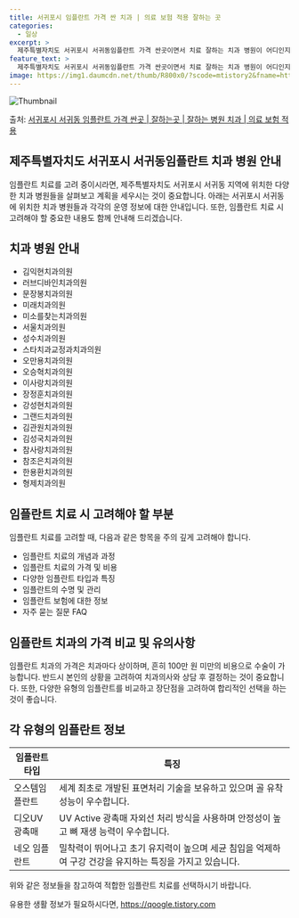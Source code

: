 ```yaml
---
title: 서귀포시 임플란트 가격 싼 치과 | 의료 보험 적용 잘하는 곳
categories:
  - 일상
excerpt: >
  제주특별자치도 서귀포시 서귀동임플란트 가격 싼곳이면서 치료 잘하는 치과 병원이 어디인지 알아보도록 하겠습니다. 제주특별자치도 서귀포시 서귀동에 위치한 김익현치과의원 러브디바인치과의원 문장봉치과의원 미래치과의원 미소를찾는치과의원 서울치과의원 성수치과의원 스타치과교정과치과의원 오만용치과의원 오승혁치과의원 이사랑치과의원 장정훈치과의원 강성현치과의원 그랜드치과의원 김관원치과의원 김성국치과의원 참사랑치과의원 참조은치과의원 한용환치과의원 형제치과의원 순서대로 안내 드리며, 임플란트 치료시 신경써야 할 부분 또한 같이 공유 드리겠습니다.2024년 임플란트 가격 살펴보기 👈 클릭임플란트 평균 가격김익현치과의원표 내에 있는 전화 번호를 클릭 하시면 김익현치과의원로 바로 전화 연결 됩니다.분류주소전화번호치..
feature_text: >
  제주특별자치도 서귀포시 서귀동임플란트 가격 싼곳이면서 치료 잘하는 치과 병원이 어디인지 알아보도록 하겠습니다. 제주특별자치도 서귀포시 서귀동에 위치한 김익현치과의원 러브디바인치과의원 문장봉치과의원 미래치과의원 미소를찾는치과의원 서울치과의원 성수치과의원 스타치과교정과치과의원 오만용치과의원 오승혁치과의원 이사랑치과의원 장정훈치과의원 강성현치과의원 그랜드치과의원 김관원치과의원 김성국치과의원 참사랑치과의원 참조은치과의원 한용환치과의원 형제치과의원 순서대로 안내 드리며, 임플란트 치료시 신경써야 할 부분 또한 같이 공유 드리겠습니다.2024년 임플란트 가격 살펴보기 👈 클릭임플란트 평균 가격김익현치과의원표 내에 있는 전화 번호를 클릭 하시면 김익현치과의원로 바로 전화 연결 됩니다.분류주소전화번호치..
image: https://img1.daumcdn.net/thumb/R800x0/?scode=mtistory2&fname=https%3A%2F%2Fblog.kakaocdn.net%2Fdn%2FMGLU6%2FbtsGZl3kzxe%2F66DXtMDDIQR5yjzYsnhNaK%2Fimg.webp
---
```


![Thumbnail](https://img1.daumcdn.net/thumb/R800x0/?scode=mtistory2&fname=https%3A%2F%2Fblog.kakaocdn.net%2Fdn%2FMGLU6%2FbtsGZl3kzxe%2F66DXtMDDIQR5yjzYsnhNaK%2Fimg.webp)

<p>출처: <a href="https://qoogle.tistory.com/7075" rel="dofollow">서귀포시 서귀동 임플란트 가격 싼곳 | 잘하는곳 | 잘하는 병원 치과 | 의료 보험 적용</a> </p>

## 제주특별자치도 서귀포시 서귀동임플란트 치과 병원 안내

임플란트 치료를 고려 중이시라면, 제주특별자치도 서귀포시 서귀동 지역에 위치한 다양한 치과 병원들을 살펴보고 계획을 세우시는 것이
중요합니다. 아래는 서귀포시 서귀동에 위치한 치과 병원들과 각각의 운영 정보에 대한 안내입니다. 또한, 임플란트 치료 시 고려해야 할 중요한
내용도 함께 안내해 드리겠습니다.

## 치과 병원 안내

  * 김익현치과의원
  * 러브디바인치과의원
  * 문장봉치과의원
  * 미래치과의원
  * 미소를찾는치과의원
  * 서울치과의원
  * 성수치과의원
  * 스타치과교정과치과의원
  * 오만용치과의원
  * 오승혁치과의원
  * 이사랑치과의원
  * 장정훈치과의원
  * 강성현치과의원
  * 그랜드치과의원
  * 김관원치과의원
  * 김성국치과의원
  * 참사랑치과의원
  * 참조은치과의원
  * 한용환치과의원
  * 형제치과의원

## 임플란트 치료 시 고려해야 할 부분

임플란트 치료를 고려할 때, 다음과 같은 항목을 주의 깊게 고려해야 합니다.

  * 임플란트 치료의 개념과 과정
  * 임플란트 치료의 가격 및 비용
  * 다양한 임플란트 타입과 특징
  * 임플란트의 수명 및 관리
  * 임플란트 보험에 대한 정보
  * 자주 묻는 질문 FAQ

## 임플란트 치과의 가격 비교 및 유의사항

임플란트 치과의 가격은 치과마다 상이하며, 흔히 100만 원 미만의 비용으로 수술이 가능합니다. 반드시 본인의 상황을 고려하여 치과의사와
상담 후 결정하는 것이 중요합니다. 또한, 다양한 유형의 임플란트를 비교하고 장단점을 고려하여 합리적인 선택을 하는 것이 좋습니다.

## 각 유형의 임플란트 정보

임플란트 타입 | 특징  
---|---  
오스템임플란트 | 세계 최초로 개발된 표면처리 기술을 보유하고 있으며 골 유착 성능이 우수합니다.  
디오UV광촉매 | UV Active 광촉매 자외선 처리 방식을 사용하며 안정성이 높고 뼈 재생 능력이 우수합니다.  
네오 임플란트 | 밀착력이 뛰어나고 초기 유지력이 높으며 세균 침입을 억제하여 구강 건강을 유지하는 특징을 가지고 있습니다.  
위와 같은 정보들을 참고하여 적합한 임플란트 치료를 선택하시기 바랍니다.

 

유용한 생활 정보가 필요하시다면, <a href="https://qoogle.tistory.com" rel="dofollow">https://qoogle.tistory.com</a>



